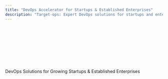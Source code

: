 ```yaml
---
title: "DevOps Accelerator for Startups & Established Enterprises"
description: "Target-ops: Expert DevOps solutions for startups and enterprises. Seamless integration, optimized performance, and enhanced security for Cloud/OnPrem infrastructure."
---
```

</br>
</br>
</br>
</br>
</br>
</br>
</br>
</br>
    DevOps Solutions for Growing Startups & Established Enterprises


